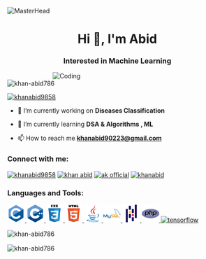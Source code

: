 
  ![MasterHead](https://drive.google.com/uc?export=download&id=1alfAb8l3Bpcu4emObuJ8-nN_E3TqaQ1h)

<h1 align="center">Hi 👋, I'm Abid</h1>
<h3 align="center">Interested in Machine Learning </h3>
<img align="right" alt="Coding" width="400" src="https://cdn.dribbble.com/users/1162077/screenshots/3848914/programmer.gif">
<p align="left"> <img src="https://komarev.com/ghpvc/?username=khan-abid786&label=Profile%20views&color=0e75b6&style=flat" alt="khan-abid786" /> </p>

<p align="left"> <a href="https://twitter.com/khanabid9858" target="blank"><img src="https://img.shields.io/twitter/follow/khanabid9858?logo=twitter&style=for-the-badge" alt="khanabid9858" /></a> </p>

- 🔭 I’m currently working on **Diseases Classification**

- 🌱 I’m currently learning **DSA & Algorithms , ML**

- 📫 How to reach me **khanabid90223@gmail.com**

<h3 align="left">Connect with me:</h3>
<p align="left">
<a href="https://twitter.com/khanabid9858" target="blank"><img align="center" src="https://raw.githubusercontent.com/rahuldkjain/github-profile-readme-generator/master/src/images/icons/Social/twitter.svg" alt="khanabid9858" height="30" width="40" /></a>
<a href="https://linkedin.com/in/khan abid" target="blank"><img align="center" src="https://raw.githubusercontent.com/rahuldkjain/github-profile-readme-generator/master/src/images/icons/Social/linked-in-alt.svg" alt="khan abid" height="30" width="40" /></a>
<a href="https://www.youtube.com/c/ak official" target="blank"><img align="center" src="https://raw.githubusercontent.com/rahuldkjain/github-profile-readme-generator/master/src/images/icons/Social/youtube.svg" alt="ak official" height="30" width="40" /></a>
<a href="https://www.leetcode.com/khanabid" target="blank"><img align="center" src="https://raw.githubusercontent.com/rahuldkjain/github-profile-readme-generator/master/src/images/icons/Social/leet-code.svg" alt="khanabid" height="30" width="40" /></a>
</p>

<h3 align="left">Languages and Tools:</h3>
<p align="left"> <a href="https://www.cprogramming.com/" target="_blank" rel="noreferrer"> <img src="https://raw.githubusercontent.com/devicons/devicon/master/icons/c/c-original.svg" alt="c" width="40" height="40"/> </a> <a href="https://www.w3schools.com/cpp/" target="_blank" rel="noreferrer"> <img src="https://raw.githubusercontent.com/devicons/devicon/master/icons/cplusplus/cplusplus-original.svg" alt="cplusplus" width="40" height="40"/> </a> <a href="https://www.w3schools.com/css/" target="_blank" rel="noreferrer"> <img src="https://raw.githubusercontent.com/devicons/devicon/master/icons/css3/css3-original-wordmark.svg" alt="css3" width="40" height="40"/> </a> <a href="https://www.w3.org/html/" target="_blank" rel="noreferrer"> <img src="https://raw.githubusercontent.com/devicons/devicon/master/icons/html5/html5-original-wordmark.svg" alt="html5" width="40" height="40"/> </a> <a href="https://www.java.com" target="_blank" rel="noreferrer"> <img src="https://raw.githubusercontent.com/devicons/devicon/master/icons/java/java-original.svg" alt="java" width="40" height="40"/> </a> <a href="https://www.mysql.com/" target="_blank" rel="noreferrer"> <img src="https://raw.githubusercontent.com/devicons/devicon/master/icons/mysql/mysql-original-wordmark.svg" alt="mysql" width="40" height="40"/> </a> <a href="https://pandas.pydata.org/" target="_blank" rel="noreferrer"> <img src="https://raw.githubusercontent.com/devicons/devicon/2ae2a900d2f041da66e950e4d48052658d850630/icons/pandas/pandas-original.svg" alt="pandas" width="40" height="40"/> </a> <a href="https://www.php.net" target="_blank" rel="noreferrer"> <img src="https://raw.githubusercontent.com/devicons/devicon/master/icons/php/php-original.svg" alt="php" width="40" height="40"/> </a> <a href="https://www.tensorflow.org" target="_blank" rel="noreferrer"> <img src="https://www.vectorlogo.zone/logos/tensorflow/tensorflow-icon.svg" alt="tensorflow" width="40" height="40"/> </a> </p>

<p><img align="center" src="https://github-readme-stats.vercel.app/api/top-langs?username=khan-abid786&show_icons=true&locale=en&layout=compact" alt="khan-abid786" /></p>

<p><img align="center" src="https://github-readme-streak-stats.herokuapp.com/?user=khan-abid786&" alt="khan-abid786" /></p>
